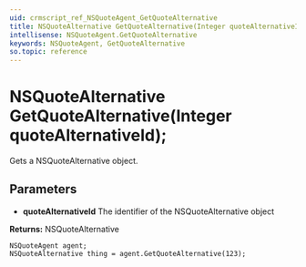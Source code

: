 ```yaml
---
uid: crmscript_ref_NSQuoteAgent_GetQuoteAlternative
title: NSQuoteAlternative GetQuoteAlternative(Integer quoteAlternativeId);
intellisense: NSQuoteAgent.GetQuoteAlternative
keywords: NSQuoteAgent, GetQuoteAlternative
so.topic: reference
---
```


# NSQuoteAlternative GetQuoteAlternative(Integer quoteAlternativeId);

Gets a NSQuoteAlternative object.

## Parameters

* **quoteAlternativeId** The identifier of the NSQuoteAlternative object

**Returns:** NSQuoteAlternative

```crmscript
NSQuoteAgent agent;
NSQuoteAlternative thing = agent.GetQuoteAlternative(123);
```


